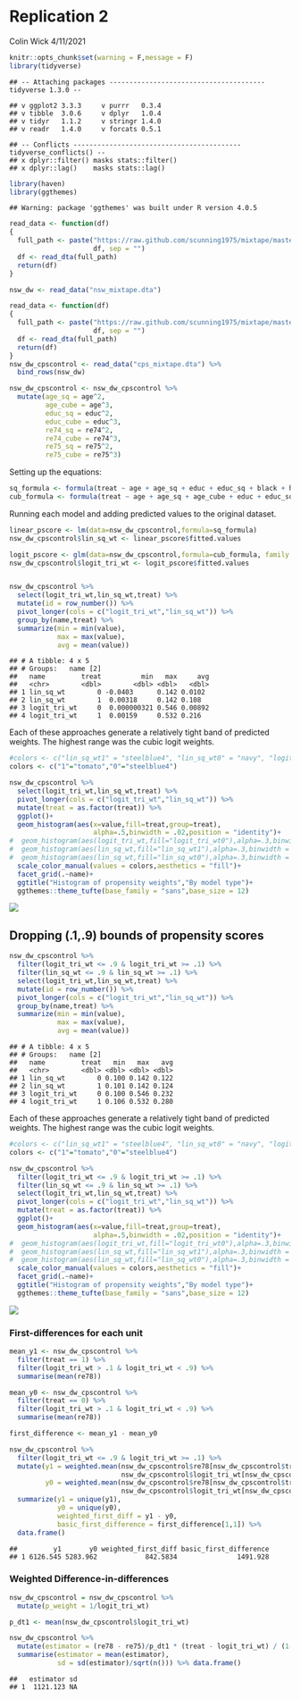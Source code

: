 Replication 2
================
Colin Wick
4/11/2021

``` r
knitr::opts_chunk$set(warning = F,message = F)
library(tidyverse)
```

    ## -- Attaching packages --------------------------------------- tidyverse 1.3.0 --

    ## v ggplot2 3.3.3     v purrr   0.3.4
    ## v tibble  3.0.6     v dplyr   1.0.4
    ## v tidyr   1.1.2     v stringr 1.4.0
    ## v readr   1.4.0     v forcats 0.5.1

    ## -- Conflicts ------------------------------------------ tidyverse_conflicts() --
    ## x dplyr::filter() masks stats::filter()
    ## x dplyr::lag()    masks stats::lag()

``` r
library(haven)
library(ggthemes)
```

    ## Warning: package 'ggthemes' was built under R version 4.0.5

``` r
read_data <- function(df)
{
  full_path <- paste("https://raw.github.com/scunning1975/mixtape/master/", 
                     df, sep = "")
  df <- read_dta(full_path)
  return(df)
}

nsw_dw <- read_data("nsw_mixtape.dta")
```

``` r
read_data <- function(df)
{
  full_path <- paste("https://raw.github.com/scunning1975/mixtape/master/", 
                     df, sep = "")
  df <- read_dta(full_path)
  return(df)
}
nsw_dw_cpscontrol <- read_data("cps_mixtape.dta") %>%
  bind_rows(nsw_dw)

nsw_dw_cpscontrol <- nsw_dw_cpscontrol %>%
  mutate(age_sq = age^2,
         age_cube = age^3,
         educ_sq = educ^2,
         educ_cube = educ^3,
         re74_sq = re74^2,
         re74_cube = re74^3,
         re75_sq = re75^2,
         re75_cube = re75^3)
```

Setting up the equations:

``` r
sq_formula <- formula(treat ~ age + age_sq + educ + educ_sq + black + hisp + marr + nodegree + re74 + re74_sq + re75 + re75_sq)
cub_formula <- formula(treat ~ age + age_sq + age_cube + educ + educ_sq + educ_cube + black + hisp +marr + nodegree + re74 + re74_sq + re74_cube + re75 + re75_sq + re75_cube)
```

Running each model and adding predicted values to the original dataset.

``` r
linear_pscore <- lm(data=nsw_dw_cpscontrol,formula=sq_formula)
nsw_dw_cpscontrol$lin_sq_wt <- linear_pscore$fitted.values

logit_pscore <- glm(data=nsw_dw_cpscontrol,formula=cub_formula, family = binomial(link="logit"))
nsw_dw_cpscontrol$logit_tri_wt <- logit_pscore$fitted.values


nsw_dw_cpscontrol %>%
  select(logit_tri_wt,lin_sq_wt,treat) %>%
  mutate(id = row_number()) %>%
  pivot_longer(cols = c("logit_tri_wt","lin_sq_wt")) %>%
  group_by(name,treat) %>%
  summarize(min = min(value),
            max = max(value),
            avg = mean(value))
```

    ## # A tibble: 4 x 5
    ## # Groups:   name [2]
    ##   name         treat          min   max     avg
    ##   <chr>        <dbl>        <dbl> <dbl>   <dbl>
    ## 1 lin_sq_wt        0 -0.0403      0.142 0.0102 
    ## 2 lin_sq_wt        1  0.00318     0.142 0.108  
    ## 3 logit_tri_wt     0  0.000000321 0.546 0.00892
    ## 4 logit_tri_wt     1  0.00159     0.532 0.216

Each of these approaches generate a relatively tight band of predicted
weights. The highest range was the cubic logit weights.

``` r
#colors <- c("lin_sq_wt1" = "steelblue4", "lin_sq_wt0" = "navy", "logit_tri_wt1" = "darkorange1", "logit_tri_wt0" = "tomato4")
colors <- c("1"="tomato","0"="steelblue4")

nsw_dw_cpscontrol %>%
  select(logit_tri_wt,lin_sq_wt,treat) %>%
  pivot_longer(cols = c("logit_tri_wt","lin_sq_wt")) %>%
  mutate(treat = as.factor(treat)) %>%
  ggplot()+
  geom_histogram(aes(x=value,fill=treat,group=treat),
                     alpha=.5,binwidth = .02,position = "identity")+
#  geom_histogram(aes(logit_tri_wt,fill="logit_tri_wt0"),alpha=.3,binwidth = .01)+
#  geom_histogram(aes(lin_sq_wt,fill="lin_sq_wt1"),alpha=.3,binwidth = .01)+
#  geom_histogram(aes(lin_sq_wt,fill="lin_sq_wt0"),alpha=.3,binwidth = .01)+
  scale_color_manual(values = colors,aesthetics = "fill")+
  facet_grid(.~name)+
  ggtitle("Histogram of propensity weights","By model type")+
  ggthemes::theme_tufte(base_family = "sans",base_size = 12)
```

![](Replication-2_files/figure-gfm/unnamed-chunk-6-1.png)<!-- -->

## Dropping (.1,.9) bounds of propensity scores

``` r
nsw_dw_cpscontrol %>%
  filter(logit_tri_wt <= .9 & logit_tri_wt >= .1) %>%
  filter(lin_sq_wt <= .9 & lin_sq_wt >= .1) %>%
  select(logit_tri_wt,lin_sq_wt,treat) %>%
  mutate(id = row_number()) %>%
  pivot_longer(cols = c("logit_tri_wt","lin_sq_wt")) %>%
  group_by(name,treat) %>%
  summarize(min = min(value),
            max = max(value),
            avg = mean(value))
```

    ## # A tibble: 4 x 5
    ## # Groups:   name [2]
    ##   name         treat   min   max   avg
    ##   <chr>        <dbl> <dbl> <dbl> <dbl>
    ## 1 lin_sq_wt        0 0.100 0.142 0.122
    ## 2 lin_sq_wt        1 0.101 0.142 0.124
    ## 3 logit_tri_wt     0 0.100 0.546 0.232
    ## 4 logit_tri_wt     1 0.106 0.532 0.280

Each of these approaches generate a relatively tight band of predicted
weights. The highest range was the cubic logit weights.

``` r
#colors <- c("lin_sq_wt1" = "steelblue4", "lin_sq_wt0" = "navy", "logit_tri_wt1" = "darkorange1", "logit_tri_wt0" = "tomato4")
colors <- c("1"="tomato","0"="steelblue4")

nsw_dw_cpscontrol %>%
  filter(logit_tri_wt <= .9 & logit_tri_wt >= .1) %>%
  filter(lin_sq_wt <= .9 & lin_sq_wt >= .1) %>%
  select(logit_tri_wt,lin_sq_wt,treat) %>%
  pivot_longer(cols = c("logit_tri_wt","lin_sq_wt")) %>%
  mutate(treat = as.factor(treat)) %>%
  ggplot()+
  geom_histogram(aes(x=value,fill=treat,group=treat),
                     alpha=.5,binwidth = .02,position = "identity")+
#  geom_histogram(aes(logit_tri_wt,fill="logit_tri_wt0"),alpha=.3,binwidth = .01)+
#  geom_histogram(aes(lin_sq_wt,fill="lin_sq_wt1"),alpha=.3,binwidth = .01)+
#  geom_histogram(aes(lin_sq_wt,fill="lin_sq_wt0"),alpha=.3,binwidth = .01)+
  scale_color_manual(values = colors,aesthetics = "fill")+
  facet_grid(.~name)+
  ggtitle("Histogram of propensity weights","By model type")+
  ggthemes::theme_tufte(base_family = "sans",base_size = 12)
```

![](Replication-2_files/figure-gfm/unnamed-chunk-8-1.png)<!-- -->

### First-differences for each unit

``` r
mean_y1 <- nsw_dw_cpscontrol %>%
  filter(treat == 1) %>%
  filter(logit_tri_wt > .1 & logit_tri_wt < .9) %>%
  summarise(mean(re78))

mean_y0 <- nsw_dw_cpscontrol %>%
  filter(treat == 0) %>%
  filter(logit_tri_wt > .1 & logit_tri_wt < .9) %>%
  summarise(mean(re78))

first_difference <- mean_y1 - mean_y0

nsw_dw_cpscontrol %>%
  filter(logit_tri_wt <= .9 & logit_tri_wt >= .1) %>%
  mutate(y1 = weighted.mean(nsw_dw_cpscontrol$re78[nsw_dw_cpscontrol$treat == 1],
                            nsw_dw_cpscontrol$logit_tri_wt[nsw_dw_cpscontrol$treat == 1]),
         y0 = weighted.mean(nsw_dw_cpscontrol$re78[nsw_dw_cpscontrol$treat == 0],
                            nsw_dw_cpscontrol$logit_tri_wt[nsw_dw_cpscontrol$treat == 0])) %>%
  summarize(y1 = unique(y1),
            y0 = unique(y0),
            weighted_first_diff = y1 - y0,
            basic_first_difference = first_difference[1,1]) %>%
  data.frame()
```

    ##         y1       y0 weighted_first_diff basic_first_difference
    ## 1 6126.545 5283.962            842.5834               1491.928

### Weighted Difference-in-differences

``` r
nsw_dw_cpscontrol = nsw_dw_cpscontrol %>%
  mutate(p_weight = 1/logit_tri_wt)

p_dt1 <- mean(nsw_dw_cpscontrol$logit_tri_wt)

nsw_dw_cpscontrol %>%
  mutate(estimator = (re78 - re75)/p_dt1 * (treat - logit_tri_wt) / (1-logit_tri_wt)) %>%
  summarise(estimator = mean(estimator),
            sd = sd(estimator)/sqrt(n())) %>% data.frame()
```

    ##   estimator sd
    ## 1  1121.123 NA
